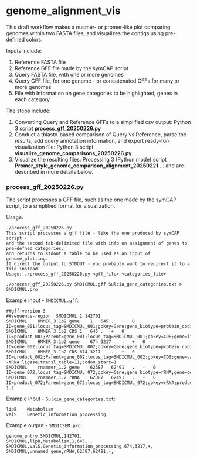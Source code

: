 # genome_alignment_vis

This draft workflow makes a nucmer- or promer-like plot comparing genomes within two FASTA files, and visualizes the contigs using pre-defined colors.

Inputs include:  
  1) Reference FASTA file
  2) Reference GFF file made by the symCAP script
  3) Query FASTA file, with one or more genomes
  4) Query GFF file, for one genome - or concatenated GFFs for many or more genomes
  5) File with information on gene categories to be highlighted, genes in each category

The steps include:
  1) Converting Query and Reference GFFs to a simplified csv output: Python 3 script **process_gff_20250226.py**
  2) Conduct a tblastx-based comparison of Query vs Reference, parse the results, add query annotation information, and export ready-for-visualization file: Python 3 script **visualize_genome_comparisons_20250226.py**
  3) Visualize the resulting files: Processing 3 (Python mode) script **Promer_style_genome_comparison_alignment_20250221**
... and are described in more details below.

    
### process_gff_20250226.py
The script processes a GFF file, such as the one made by the symCAP script, to a simplified format for visualization.

Usage:
```
./process_gff_20250226.py              
This script processes a gff file - like the one produced by symCAP script -
and the second tab-delimited file with info on assignment of genes to pre-defned categories,
and returns to stdout a table to be used as an input of genome_plotting.
It direct the output to STDOUT - you probably want to redirect it to a file instead.
Usage: ./process_gff_20250226.py <gff_file> <categories_file>

./process_gff_20250226.py SMDICMUL.gff Sulcia_gene_categories.txt > SMDICMUL.pro 
```

Example input - `SMDICMUL.gff`:
```
##gff-version 3
##sequence-region  SMDICMUL 1 142701
SMDICMUL	HMMER_3.1b2	gene	1	645	.	+	0	ID=gene_001;locus_tag=SMDICMUL_001;gbkey=Gene;gene_biotype=protein_coding;gene=lipB;name=lipB;
SMDICMUL	HMMER_3.1b2	CDS	1	645	.	+	0	ID=product_001;Parent=gene_001;locus_tag=SMDICMUL_001;gbkey=CDS;gene=lipB;product=Octanoyltransferase;transl_table=11;codon_start=1
SMDICMUL	HMMER_3.1b2	gene	674	3217	.	+	0	ID=gene_002;locus_tag=SMDICMUL_002;gbkey=Gene;gene_biotype=protein_coding;gene=valS;name=valS;
SMDICMUL	HMMER_3.1b2	CDS	674	3217	.	+	0	ID=product_002;Parent=gene_002;locus_tag=SMDICMUL_002;gbkey=CDS;gene=valS;product=Valine--tRNA ligase;transl_table=11;codon_start=1
SMDICMUL	rnammer_1.2	gene	62387	62491	.	-	0	ID=gene_072;locus_tag=SMDICMUL_072;gbkey=Gene;gene_biotype=rRNA;gene=gene;name=gene;
SMDICMUL	rnammer_1.2	rRNA	62387	62491	.	-	0	ID=product_072;Parent=gene_072;locus_tag=SMDICMUL_072;gbkey=rRNA;product=product;note=inference:RNAmmer 1.2
```

Example input - `Sulcia_gene_categories.txt`:
```
lipB	Metabolism
valS	Genetic_information_processing
```

Example output - `SMDICSEM.pro`:
```
genome_entry,SMDICMUL,142701,
SMDICMUL,lipB,Metabolism,1,645,+,
SMDICMUL,valS,Genetic_information_processing,674,3217,+,
SMDICMUL,unnamed_gene,rRNA,62387,62491,-,
```




